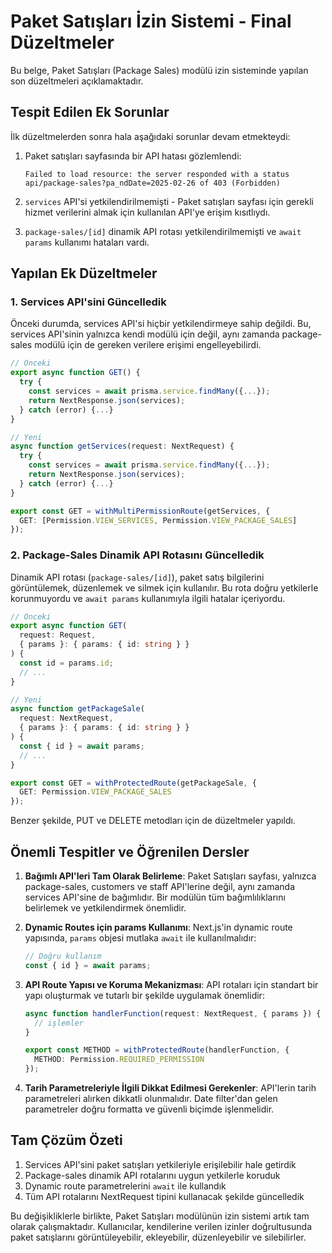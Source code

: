 # Paket Satışları İzin Sistemi - Final Düzeltmeler

Bu belge, Paket Satışları (Package Sales) modülü izin sisteminde yapılan son düzeltmeleri açıklamaktadır.

## Tespit Edilen Ek Sorunlar

İlk düzeltmelerden sonra hala aşağıdaki sorunlar devam etmekteydi:

1. Paket satışları sayfasında bir API hatası gözlemlendi:
   ```
   Failed to load resource: the server responded with a status api/package-sales?pa_ndDate=2025-02-26 of 403 (Forbidden)
   ```

2. `services` API'si yetkilendirilmemişti - Paket satışları sayfası için gerekli hizmet verilerini almak için kullanılan API'ye erişim kısıtlıydı.

3. `package-sales/[id]` dinamik API rotası yetkilendirilmemişti ve `await params` kullanımı hataları vardı.

## Yapılan Ek Düzeltmeler

### 1. Services API'sini Güncelledik

Önceki durumda, services API'si hiçbir yetkilendirmeye sahip değildi. Bu, services API'sinin yalnızca kendi modülü için değil, aynı zamanda package-sales modülü için de gereken verilere erişimi engelleyebilirdi.

```typescript
// Önceki
export async function GET() {
  try {
    const services = await prisma.service.findMany({...});
    return NextResponse.json(services);
  } catch (error) {...}
}

// Yeni
async function getServices(request: NextRequest) {
  try {
    const services = await prisma.service.findMany({...});
    return NextResponse.json(services);
  } catch (error) {...}
}

export const GET = withMultiPermissionRoute(getServices, {
  GET: [Permission.VIEW_SERVICES, Permission.VIEW_PACKAGE_SALES]
});
```

### 2. Package-Sales Dinamik API Rotasını Güncelledik

Dinamik API rotası (`package-sales/[id]`), paket satış bilgilerini görüntülemek, düzenlemek ve silmek için kullanılır. Bu rota doğru yetkilerle korunmuyordu ve `await params` kullanımıyla ilgili hatalar içeriyordu.

```typescript
// Önceki
export async function GET(
  request: Request,
  { params }: { params: { id: string } }
) {
  const id = params.id;
  // ...
}

// Yeni
async function getPackageSale(
  request: NextRequest,
  { params }: { params: { id: string } }
) {
  const { id } = await params;
  // ...
}

export const GET = withProtectedRoute(getPackageSale, {
  GET: Permission.VIEW_PACKAGE_SALES
});
```

Benzer şekilde, PUT ve DELETE metodları için de düzeltmeler yapıldı.

## Önemli Tespitler ve Öğrenilen Dersler

1. **Bağımlı API'leri Tam Olarak Belirleme**: Paket Satışları sayfası, yalnızca package-sales, customers ve staff API'lerine değil, aynı zamanda services API'sine de bağımlıdır. Bir modülün tüm bağımlılıklarını belirlemek ve yetkilendirmek önemlidir.

2. **Dynamic Routes için params Kullanımı**: Next.js'in dynamic route yapısında, `params` objesi mutlaka `await` ile kullanılmalıdır:
   ```typescript
   // Doğru kullanım
   const { id } = await params;
   ```

3. **API Route Yapısı ve Koruma Mekanizması**: API rotaları için standart bir yapı oluşturmak ve tutarlı bir şekilde uygulamak önemlidir:
   ```typescript
   async function handlerFunction(request: NextRequest, { params }) {
     // işlemler
   }
   
   export const METHOD = withProtectedRoute(handlerFunction, {
     METHOD: Permission.REQUIRED_PERMISSION
   });
   ```

4. **Tarih Parametreleriyle İlgili Dikkat Edilmesi Gerekenler**: API'lerin tarih parametreleri alırken dikkatli olunmalıdır. Date filter'dan gelen parametreler doğru formatta ve güvenli biçimde işlenmelidir.

## Tam Çözüm Özeti

1. Services API'sini paket satışları yetkileriyle erişilebilir hale getirdik
2. Package-sales dinamik API rotalarını uygun yetkilerle koruduk
3. Dynamic route parametrelerini `await` ile kullandık
4. Tüm API rotalarını NextRequest tipini kullanacak şekilde güncelledik

Bu değişikliklerle birlikte, Paket Satışları modülünün izin sistemi artık tam olarak çalışmaktadır. Kullanıcılar, kendilerine verilen izinler doğrultusunda paket satışlarını görüntüleyebilir, ekleyebilir, düzenleyebilir ve silebilirler.
